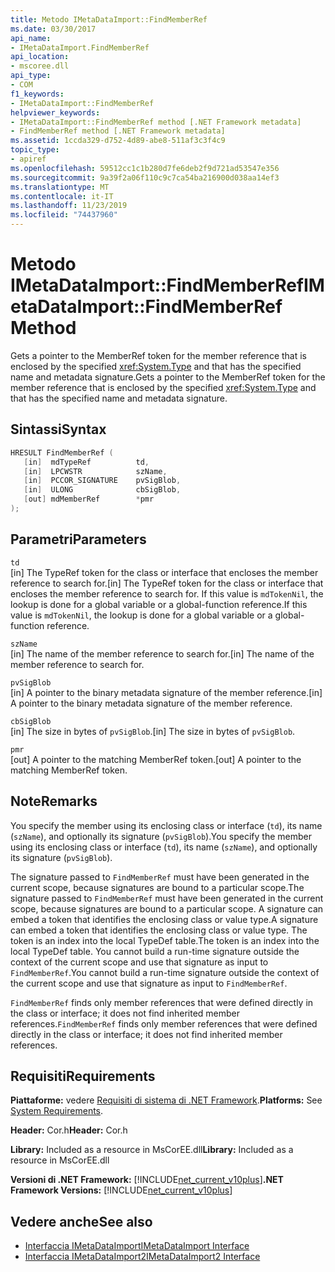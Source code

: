 ```yaml
---
title: Metodo IMetaDataImport::FindMemberRef
ms.date: 03/30/2017
api_name:
- IMetaDataImport.FindMemberRef
api_location:
- mscoree.dll
api_type:
- COM
f1_keywords:
- IMetaDataImport::FindMemberRef
helpviewer_keywords:
- IMetaDataImport::FindMemberRef method [.NET Framework metadata]
- FindMemberRef method [.NET Framework metadata]
ms.assetid: 1ccda329-d752-4d89-abe8-511af3c3f4c9
topic_type:
- apiref
ms.openlocfilehash: 59512cc1c1b280d7fe6deb2f9d721ad53547e356
ms.sourcegitcommit: 9a39f2a06f110c9c7ca54ba216900d038aa14ef3
ms.translationtype: MT
ms.contentlocale: it-IT
ms.lasthandoff: 11/23/2019
ms.locfileid: "74437960"
---
```

# <a name="imetadataimportfindmemberref-method"></a><span data-ttu-id="d6919-102">Metodo IMetaDataImport::FindMemberRef</span><span class="sxs-lookup"><span data-stu-id="d6919-102">IMetaDataImport::FindMemberRef Method</span></span>
<span data-ttu-id="d6919-103">Gets a pointer to the MemberRef token for the member reference that is enclosed by the specified <xref:System.Type> and that has the specified name and metadata signature.</span><span class="sxs-lookup"><span data-stu-id="d6919-103">Gets a pointer to the MemberRef token for the member reference that is enclosed by the specified <xref:System.Type> and that has the specified name and metadata signature.</span></span>  
  
## <a name="syntax"></a><span data-ttu-id="d6919-104">Sintassi</span><span class="sxs-lookup"><span data-stu-id="d6919-104">Syntax</span></span>  
  
```cpp  
HRESULT FindMemberRef (  
   [in]  mdTypeRef          td,  
   [in]  LPCWSTR            szName,   
   [in]  PCCOR_SIGNATURE    pvSigBlob,   
   [in]  ULONG              cbSigBlob,   
   [out] mdMemberRef        *pmr  
);  
```  
  
## <a name="parameters"></a><span data-ttu-id="d6919-105">Parametri</span><span class="sxs-lookup"><span data-stu-id="d6919-105">Parameters</span></span>  
 `td`  
 <span data-ttu-id="d6919-106">[in] The TypeRef token for the class or interface that encloses the member reference to search for.</span><span class="sxs-lookup"><span data-stu-id="d6919-106">[in] The TypeRef token for the class or interface that encloses the member reference to search for.</span></span> <span data-ttu-id="d6919-107">If this value is `mdTokenNil`, the lookup is done for a global variable or a global-function reference.</span><span class="sxs-lookup"><span data-stu-id="d6919-107">If this value is `mdTokenNil`, the lookup is done for a global variable or a global-function reference.</span></span>  
  
 `szName`  
 <span data-ttu-id="d6919-108">[in] The name of the member reference to search for.</span><span class="sxs-lookup"><span data-stu-id="d6919-108">[in] The name of the member reference to search for.</span></span>  
  
 `pvSigBlob`  
 <span data-ttu-id="d6919-109">[in] A pointer to the binary metadata signature of the member reference.</span><span class="sxs-lookup"><span data-stu-id="d6919-109">[in] A pointer to the binary metadata signature of the member reference.</span></span>  
  
 `cbSigBlob`  
 <span data-ttu-id="d6919-110">[in] The size in bytes of `pvSigBlob`.</span><span class="sxs-lookup"><span data-stu-id="d6919-110">[in] The size in bytes of `pvSigBlob`.</span></span>  
  
 `pmr`  
 <span data-ttu-id="d6919-111">[out] A pointer to the matching MemberRef token.</span><span class="sxs-lookup"><span data-stu-id="d6919-111">[out] A pointer to the matching MemberRef token.</span></span>  
  
## <a name="remarks"></a><span data-ttu-id="d6919-112">Note</span><span class="sxs-lookup"><span data-stu-id="d6919-112">Remarks</span></span>  
 <span data-ttu-id="d6919-113">You specify the member using its enclosing class or interface (`td`), its name (`szName`), and optionally its signature (`pvSigBlob`).</span><span class="sxs-lookup"><span data-stu-id="d6919-113">You specify the member using its enclosing class or interface (`td`), its name (`szName`), and optionally its signature (`pvSigBlob`).</span></span>  
  
 <span data-ttu-id="d6919-114">The signature passed to `FindMemberRef` must have been generated in the current scope, because signatures are bound to a particular scope.</span><span class="sxs-lookup"><span data-stu-id="d6919-114">The signature passed to `FindMemberRef` must have been generated in the current scope, because signatures are bound to a particular scope.</span></span> <span data-ttu-id="d6919-115">A signature can embed a token that identifies the enclosing class or value type.</span><span class="sxs-lookup"><span data-stu-id="d6919-115">A signature can embed a token that identifies the enclosing class or value type.</span></span> <span data-ttu-id="d6919-116">The token is an index into the local TypeDef table.</span><span class="sxs-lookup"><span data-stu-id="d6919-116">The token is an index into the local TypeDef table.</span></span> <span data-ttu-id="d6919-117">You cannot build a run-time signature outside the context of the current scope and use that signature as input to `FindMemberRef`.</span><span class="sxs-lookup"><span data-stu-id="d6919-117">You cannot build a run-time signature outside the context of the current scope and use that signature as input to `FindMemberRef`.</span></span>  
  
 <span data-ttu-id="d6919-118">`FindMemberRef` finds only member references that were defined directly in the class or interface; it does not find inherited member references.</span><span class="sxs-lookup"><span data-stu-id="d6919-118">`FindMemberRef` finds only member references that were defined directly in the class or interface; it does not find inherited member references.</span></span>  
  
## <a name="requirements"></a><span data-ttu-id="d6919-119">Requisiti</span><span class="sxs-lookup"><span data-stu-id="d6919-119">Requirements</span></span>  
 <span data-ttu-id="d6919-120">**Piattaforme:** vedere [Requisiti di sistema di .NET Framework](../../../../docs/framework/get-started/system-requirements.md).</span><span class="sxs-lookup"><span data-stu-id="d6919-120">**Platforms:** See [System Requirements](../../../../docs/framework/get-started/system-requirements.md).</span></span>  
  
 <span data-ttu-id="d6919-121">**Header:** Cor.h</span><span class="sxs-lookup"><span data-stu-id="d6919-121">**Header:** Cor.h</span></span>  
  
 <span data-ttu-id="d6919-122">**Library:** Included as a resource in MsCorEE.dll</span><span class="sxs-lookup"><span data-stu-id="d6919-122">**Library:** Included as a resource in MsCorEE.dll</span></span>  
  
 <span data-ttu-id="d6919-123">**Versioni di .NET Framework:** [!INCLUDE[net_current_v10plus](../../../../includes/net-current-v10plus-md.md)]</span><span class="sxs-lookup"><span data-stu-id="d6919-123">**.NET Framework Versions:** [!INCLUDE[net_current_v10plus](../../../../includes/net-current-v10plus-md.md)]</span></span>  
  
## <a name="see-also"></a><span data-ttu-id="d6919-124">Vedere anche</span><span class="sxs-lookup"><span data-stu-id="d6919-124">See also</span></span>

- [<span data-ttu-id="d6919-125">Interfaccia IMetaDataImport</span><span class="sxs-lookup"><span data-stu-id="d6919-125">IMetaDataImport Interface</span></span>](../../../../docs/framework/unmanaged-api/metadata/imetadataimport-interface.md)
- [<span data-ttu-id="d6919-126">Interfaccia IMetaDataImport2</span><span class="sxs-lookup"><span data-stu-id="d6919-126">IMetaDataImport2 Interface</span></span>](../../../../docs/framework/unmanaged-api/metadata/imetadataimport2-interface.md)
